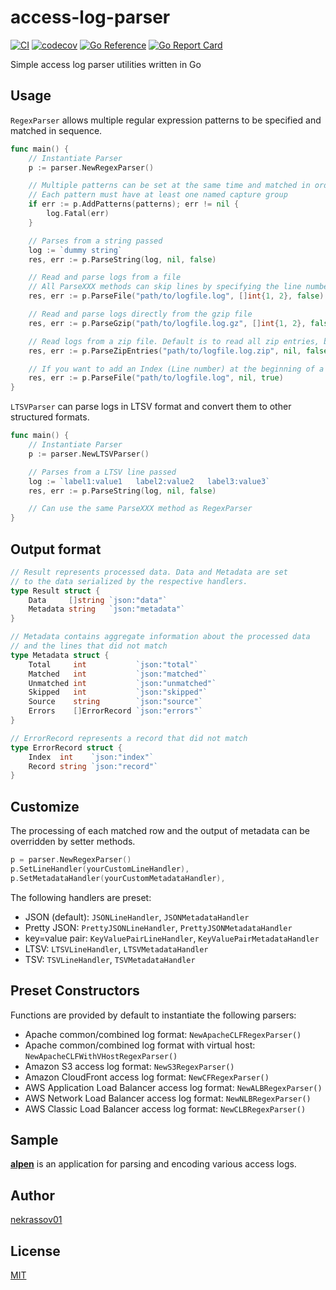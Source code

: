 access-log-parser
=================

[![CI](https://github.com/nekrassov01/access-log-parser/actions/workflows/test.yml/badge.svg?branch=main)](https://github.com/nekrassov01/access-log-parser/actions/workflows/test.yml)
[![codecov](https://codecov.io/gh/nekrassov01/access-log-parser/graph/badge.svg?token=RIV62CQILM)](https://codecov.io/gh/nekrassov01/access-log-parser)
[![Go Reference](https://pkg.go.dev/badge/github.com/nekrassov01/access-log-parser.svg)](https://pkg.go.dev/github.com/nekrassov01/access-log-parser)
[![Go Report Card](https://goreportcard.com/badge/github.com/nekrassov01/access-log-parser)](https://goreportcard.com/report/github.com/nekrassov01/access-log-parser)

Simple access log parser utilities written in Go

Usage
-----

`RegexParser` allows multiple regular expression patterns to be specified and matched in sequence.

```go
func main() {
	// Instantiate Parser
	p := parser.NewRegexParser()

	// Multiple patterns can be set at the same time and matched in order
	// Each pattern must have at least one named capture group
	if err := p.AddPatterns(patterns); err != nil {
		log.Fatal(err)
	}

	// Parses from a string passed
	log := `dummy string`
	res, err := p.ParseString(log, nil, false)

	// Read and parse logs from a file
	// All ParseXXX methods can skip lines by specifying the line numbers
	res, err := p.ParseFile("path/to/logfile.log", []int{1, 2}, false)

	// Read and parse logs directly from the gzip file
	res, err := p.ParseGzip("path/to/logfile.log.gz", []int{1, 2}, false)

	// Read logs from a zip file. Default is to read all zip entries, but glob patterns can be applied
	res, err := p.ParseZipEntries("path/to/logfile.log.zip", nil, false, "*.log")

	// If you want to add an Index (Line number) at the beginning of a line, set the third argument to true
	res, err := p.ParseFile("path/to/logfile.log", nil, true)
}
```

`LTSVParser` can parse logs in LTSV format and convert them to other structured formats.

```go
func main() {
	// Instantiate Parser
	p := parser.NewLTSVParser()

	// Parses from a LTSV line passed
	log := `label1:value1	label2:value2	label3:value3`
	res, err := p.ParseString(log, nil, false)

	// Can use the same ParseXXX method as RegexParser
}
```

Output format
-------------

```go
// Result represents processed data. Data and Metadata are set
// to the data serialized by the respective handlers.
type Result struct {
	Data     []string `json:"data"`
	Metadata string   `json:"metadata"`
}

// Metadata contains aggregate information about the processed data
// and the lines that did not match
type Metadata struct {
	Total     int           `json:"total"`
	Matched   int           `json:"matched"`
	Unmatched int           `json:"unmatched"`
	Skipped   int           `json:"skipped"`
	Source    string        `json:"source"`
	Errors    []ErrorRecord `json:"errors"`
}

// ErrorRecord represents a record that did not match
type ErrorRecord struct {
	Index  int    `json:"index"`
	Record string `json:"record"`
}
```

Customize
---------

The processing of each matched row and the output of metadata can be overridden by setter methods.

```go
p = parser.NewRegexParser()
p.SetLineHandler(yourCustomLineHandler),
p.SetMetadataHandler(yourCustomMetadataHandler),
```

The following handlers are preset:

- JSON (default): `JSONLineHandler`, `JSONMetadataHandler`
- Pretty JSON: `PrettyJSONLineHandler`, `PrettyJSONMetadataHandler`
- key=value pair: `KeyValuePairLineHandler`, `KeyValuePairMetadataHandler`
- LTSV: `LTSVLineHandler`, `LTSVMetadataHandler`
- TSV: `TSVLineHandler`, `TSVMetadataHandler`

Preset Constructors
-------------------

Functions are provided by default to instantiate the following parsers:

- Apache common/combined log format: `NewApacheCLFRegexParser()`
- Apache common/combined log format with virtual host: `NewApacheCLFWithVHostRegexParser()`
- Amazon S3 access log format: `NewS3RegexParser()`
- Amazon CloudFront access log format: `NewCFRegexParser()`
- AWS Application Load Balancer access log format: `NewALBRegexParser()`
- AWS Network Load Balancer access log format: `NewNLBRegexParser()`
- AWS Classic Load Balancer access log format: `NewCLBRegexParser()`

Sample
------

[__alpen__](https://github.com/nekrassov01/alpen/blob/main/app.go#L353-L395) is an application for parsing and encoding various access logs.

Author
------

[nekrassov01](https://github.com/nekrassov01)

License
-------

[MIT](https://github.com/nekrassov01/access-log-parser/blob/main/LICENSE)
